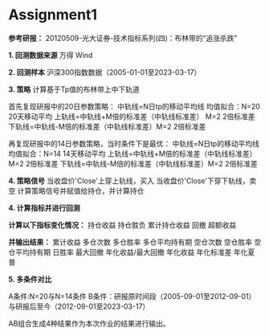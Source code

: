 
# Assignment1

**参考研报：**
20120509-光大证券-技术指标系列(四)：布林带的“追涨杀跌”

**1. 回测数据来源**
万得 Wind

**2. 回测样本**
沪深300指数数据（2005-01-01至2023-03-17）

**3. 策略**
计算基于Tp值的布林带上中下轨道 

首先复现研报中的20日参数策略：
中轨线=N日tp的移动平均线 均值拟合：N=20 20天移动平均
上轨线=中轨线+M倍的标准差（中轨线标准差） M=2 2倍标准差
下轨线=中轨线-M倍的标准差（中轨线标准差）M=2 2倍标准差

再复现研报中的14日参数策略，当时条件下是最优：
中轨线=N日tp的移动平均线 均值拟合：N=14 14天移动平均
上轨线=中轨线+M倍的标准差（中轨线标准差） M=2 2倍标准差
下轨线=中轨线-M倍的标准差（中轨线标准差）M=2 2倍标准差

**4. 策略信号**
当收盘价'Close'上穿上轨线，买入
当收盘价'Close'下穿下轨线，卖空 
计算策略信号并赋值给持仓，并计算持仓

**4. 计算指标并进行回测**

**计算以下指标变化情况：**
持仓收益
持仓胜负
累计持仓收益
回撤
超额收益

**并输出结果：**
累计收益 
多仓次数 
多仓胜率
多仓平均持有期
空仓次数
空仓胜率
空仓平均持有期
日胜率
最大回撤
年化收益/最大回撤
年化收益
年化标准差
年化夏普 

**5. 多条件对比**

A条件:N=20与N=14条件
B条件：研报原时间段（2005-09-01至2012-09-01）与研报后至今（2012-09-01至2023-03-17）

AB组合生成4种结果作为本次作业的结果进行输出。
